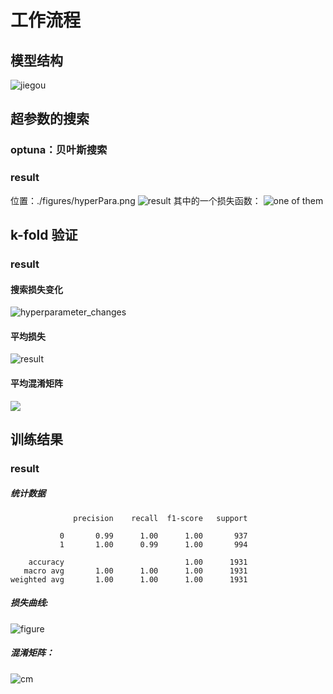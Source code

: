 # 工作流程
## 模型结构
![jiegou](./figures/模型结构.png)
## 超参数的搜索
### optuna：贝叶斯搜索
### result
位置：./figures/hyperPara.png
![result](./figures/hyperPara.png)
其中的一个损失函数：
![one of them](./figures/first_good_loss.png)
## k-fold 验证
### result

#### 搜索损失变化
![hyperparameter_changes](./figures/hyperPara.png)
  
  

#### 平均损失
![result](./figures/average_loss.png)
#### 平均混淆矩阵
![](./figures/cm.png)
## 训练结果
### result
##### 统计数据
```  
              precision    recall  f1-score   support

           0       0.99      1.00      1.00       937
           1       1.00      0.99      1.00       994

    accuracy                           1.00      1931
   macro avg       1.00      1.00      1.00      1931
weighted avg       1.00      1.00      1.00      1931

```
##### 损失曲线:
![figure](./figures/good_looking.png)
##### 混淆矩阵：
![cm](./figures/cm1.png)